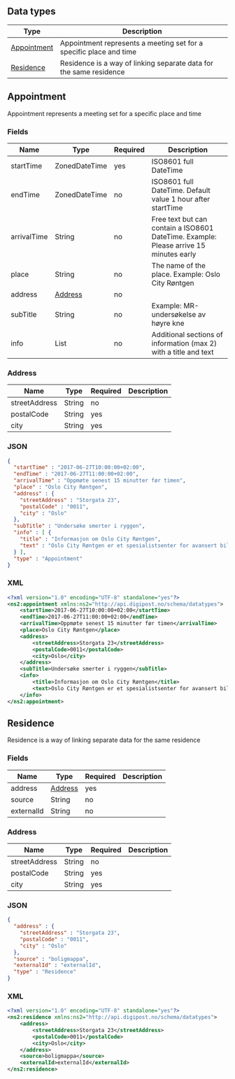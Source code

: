 ## Data types

|Type|Description|
|----|-----------|
|[Appointment](#appointment)|Appointment represents a meeting set for a specific place and time|
|[Residence](#residence)|Residence is a way of linking separate data for the same residence|

## Appointment

Appointment represents a meeting set for a specific place and time

### Fields

|Name|Type|Required|Description|
|----|----|--------|-----------|
|startTime|ZonedDateTime|yes|ISO8601 full DateTime|
|endTime|ZonedDateTime|no|ISO8601 full DateTime. Default value 1 hour after startTime|
|arrivalTime|String|no|Free text but can contain a ISO8601 DateTime. Example: Please arrive 15 minutes early|
|place|String|no|The name of the place. Example: Oslo City Røntgen|
|address|[Address](#address)|no||
|subTitle|String|no|Example: MR-undersøkelse av høyre kne|
|info|List|no|Additional sections of information (max 2) with a title and text|

### Address

|Name|Type|Required|Description|
|----|----|--------|-----------|
|streetAddress|String|no||
|postalCode|String|yes||
|city|String|yes||

### JSON

```json
{
  "startTime" : "2017-06-27T10:00:00+02:00",
  "endTime" : "2017-06-27T11:00:00+02:00",
  "arrivalTime" : "Oppmøte senest 15 minutter før timen",
  "place" : "Oslo City Røntgen",
  "address" : {
    "streetAddress" : "Storgata 23",
    "postalCode" : "0011",
    "city" : "Oslo"
  },
  "subTitle" : "Undersøke smerter i ryggen",
  "info" : [ {
    "title" : "Informasjon om Oslo City Røntgen",
    "text" : "Oslo City Røntgen er et spesialistsenter for avansert bildediagnostikk."
  } ],
  "type" : "Appointment"
}
```

### XML

```xml
<?xml version="1.0" encoding="UTF-8" standalone="yes"?>
<ns2:appointment xmlns:ns2="http://api.digipost.no/schema/datatypes">
    <startTime>2017-06-27T10:00:00+02:00</startTime>
    <endTime>2017-06-27T11:00:00+02:00</endTime>
    <arrivalTime>Oppmøte senest 15 minutter før timen</arrivalTime>
    <place>Oslo City Røntgen</place>
    <address>
        <streetAddress>Storgata 23</streetAddress>
        <postalCode>0011</postalCode>
        <city>Oslo</city>
    </address>
    <subTitle>Undersøke smerter i ryggen</subTitle>
    <info>
        <title>Informasjon om Oslo City Røntgen</title>
        <text>Oslo City Røntgen er et spesialistsenter for avansert bildediagnostikk.</text>
    </info>
</ns2:appointment>
```

## Residence

Residence is a way of linking separate data for the same residence

### Fields

|Name|Type|Required|Description|
|----|----|--------|-----------|
|address|[Address](#address)|yes||
|source|String|no||
|externalId|String|no||

### Address

|Name|Type|Required|Description|
|----|----|--------|-----------|
|streetAddress|String|no||
|postalCode|String|yes||
|city|String|yes||

### JSON

```json
{
  "address" : {
    "streetAddress" : "Storgata 23",
    "postalCode" : "0011",
    "city" : "Oslo"
  },
  "source" : "boligmappa",
  "externalId" : "externalId",
  "type" : "Residence"
}
```

### XML

```xml
<?xml version="1.0" encoding="UTF-8" standalone="yes"?>
<ns2:residence xmlns:ns2="http://api.digipost.no/schema/datatypes">
    <address>
        <streetAddress>Storgata 23</streetAddress>
        <postalCode>0011</postalCode>
        <city>Oslo</city>
    </address>
    <source>boligmappa</source>
    <externalId>externalId</externalId>
</ns2:residence>
```

